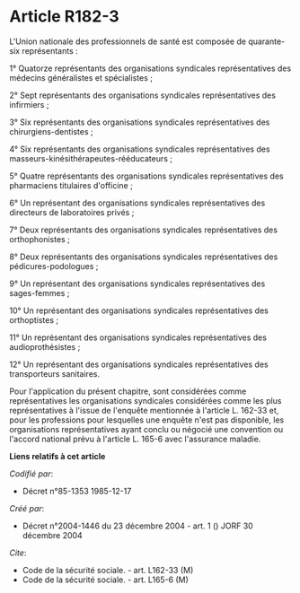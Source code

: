 # Article R182-3

L'Union nationale des professionnels de santé est composée de quarante-six représentants :

1° Quatorze représentants des organisations syndicales représentatives des médecins généralistes et spécialistes ;

2° Sept représentants des organisations syndicales représentatives des infirmiers ;

3° Six représentants des organisations syndicales représentatives des chirurgiens-dentistes ;

4° Six représentants des organisations syndicales représentatives des masseurs-kinésithérapeutes-rééducateurs ;

5° Quatre représentants des organisations syndicales représentatives des pharmaciens titulaires d'officine ;

6° Un représentant des organisations syndicales représentatives des directeurs de laboratoires privés ;

7° Deux représentants des organisations syndicales représentatives des orthophonistes ;

8° Deux représentants des organisations syndicales représentatives des pédicures-podologues ;

9° Un représentant des organisations syndicales représentatives des sages-femmes ;

10° Un représentant des organisations syndicales représentatives des orthoptistes ;

11° Un représentant des organisations syndicales représentatives des audioprothésistes ;

12° Un représentant des organisations syndicales représentatives des transporteurs sanitaires.

Pour l'application du présent chapitre, sont considérées comme représentatives les organisations syndicales considérées comme
les plus représentatives à l'issue de l'enquête mentionnée à l'article L. 162-33 et, pour les professions pour lesquelles une
enquête n'est pas disponible, les organisations représentatives ayant conclu ou négocié une convention ou l'accord national
prévu à l'article L. 165-6 avec l'assurance maladie.

**Liens relatifs à cet article**

_Codifié par_:

  - Décret n°85-1353 1985-12-17

_Créé par_:

  - Décret n°2004-1446 du 23 décembre 2004 - art. 1 () JORF 30 décembre 2004

_Cite_:

  - Code de la sécurité sociale. - art. L162-33 (M)
  - Code de la sécurité sociale. - art. L165-6 (M)

